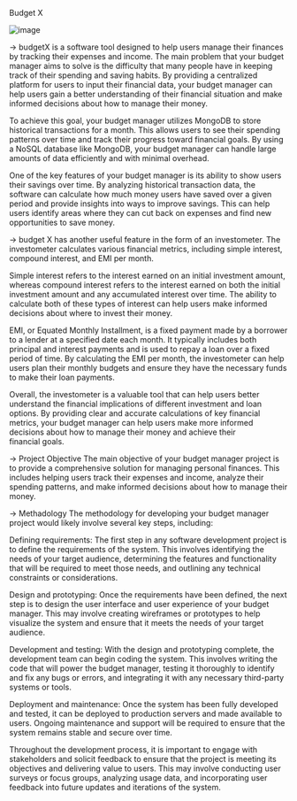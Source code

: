 Budget X


![image](https://user-images.githubusercontent.com/107638614/232193894-93cd0267-e86f-4967-af67-e1a4387117fe.png)




 -> budgetX is a software tool designed to help users manage their finances by tracking their expenses and income. The main problem that your budget manager aims to solve is the difficulty that many people have in keeping track of their spending and saving habits. By providing a centralized platform for users to input their financial data, your budget manager can help users gain a better understanding of their financial situation and make informed decisions about how to manage their money.

  To achieve this goal, your budget manager utilizes MongoDB to store historical transactions for a month. This allows users to see their spending patterns over time and track their progress toward financial goals. By using a NoSQL database like MongoDB, your budget manager can handle large amounts of data efficiently and with minimal overhead.

  One of the key features of your budget manager is its ability to show users their savings over time. By analyzing historical transaction data, the software can calculate how much money users have saved over a given period and provide insights into ways to improve savings. This can help users identify areas where they can cut back on expenses and find new opportunities to save money.


 -> budget X has another useful feature in the form of an investometer. The investometer calculates various financial metrics, including simple interest, compound interest, and EMI per month.

  Simple interest refers to the interest earned on an initial investment amount, whereas compound interest refers to the interest earned on both the initial investment amount and any accumulated interest over time. The ability to calculate both of these types of interest can help users make informed decisions about where to invest their money.

  EMI, or Equated Monthly Installment, is a fixed payment made by a borrower to a lender at a specified date each month. It typically includes both principal and interest payments and is used to repay a loan over a fixed period of time. By calculating the EMI per month, the investometer can help users plan their monthly budgets and ensure they have the necessary funds to make their loan payments.

  Overall, the investometer is a valuable tool that can help users better understand the financial implications of different investment and loan options. By providing clear and accurate calculations of key financial metrics, your budget manager can help users make more informed decisions about how to manage their money and achieve their financial goals.
  
  
->  Project Objective
  The main objective of your budget manager project is to provide a comprehensive solution for managing personal finances. This includes helping users track their expenses and income, analyze their spending patterns, and make informed decisions about how to manage their money.

-> Methadology
  The methodology for developing your budget manager project would likely involve several key steps, including:

  Defining requirements: The first step in any software development project is to define the requirements of the system. This involves identifying the needs of your target audience, determining the features and functionality that will be required to meet those needs, and outlining any technical constraints or considerations.

  Design and prototyping: Once the requirements have been defined, the next step is to design the user interface and user experience of your budget manager. This may involve creating wireframes or prototypes to help visualize the system and ensure that it meets the needs of your target audience.

  Development and testing: With the design and prototyping complete, the development team can begin coding the system. This involves writing the code that will power the budget manager, testing it thoroughly to identify and fix any bugs or errors, and integrating it with any necessary third-party systems or tools.

  Deployment and maintenance: Once the system has been fully developed and tested, it can be deployed to production servers and made available to users. Ongoing maintenance and support will be required to ensure that the system remains stable and secure over time.

  Throughout the development process, it is important to engage with stakeholders and solicit feedback to ensure that the project is meeting its objectives and delivering value to users. This may involve conducting user surveys or focus groups, analyzing usage data, and incorporating user feedback into future updates and iterations of the system.
